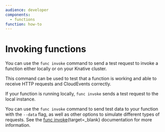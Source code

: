 ```yaml
---
audience: developer
components:
  - functions
function: how-to
---
```


# Invoking functions

You can use the `func invoke` command to send a test request to invoke a
function either locally or on your Knative cluster.

This command can be used to test that a function is working and able to receive HTTP requests and CloudEvents correctly.

If your function is running locally, `func invoke` sends a test request to the local instance.

You can use the `func invoke` command to send test data to your function with the `--data` flag, as well as other options to simulate different types of requests. See the [func invoke](https://github.com/knative/func/blob/main/docs/reference/func_invoke.md){target=_blank} documentation for more information.
